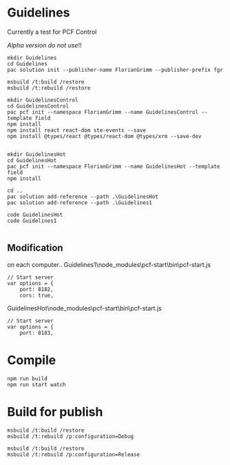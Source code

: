 # Guidelines

Currently a test for PCF Control

*Alpha version do not use*!!

```
mkdir Guidelines
cd Guidelines
pac solution init --publisher-name FlorianGrimm --publisher-prefix fgr

msbuild /t:build /restore
msbuild /t:rebuild /restore

mkdir GuidelinesControl
cd GuidelinesControl
pac pcf init --namespace FlorianGrimm --name GuidelinesControl --template field
npm install
npm install react react-dom ste-events --save
npm install @types/react @types/react-dom @types/xrm --save-dev


mkdir GuidelinesHot
cd GuidelinesHot
pac pcf init --namespace FlorianGrimm --name GuidelinesHot --template field
npm install

cd ..
pac solution add-reference --path .\GuidelinesHot
pac solution add-reference --path .\Guidelines1

code GuidelinesHot
code Guidelines1


```

## Modification 
on each computer..
Guidelines1\node_modules\pcf-start\bin\pcf-start.js
```
// Start server
var options = {
    port: 8182,
    cors: true,
```

GuidelinesHot\node_modules\pcf-start\bin\pcf-start.js
```
// Start server
var options = {
    port: 8183,

```

# Compile
```
npm run build
npm run start watch
```

# Build for publish

```
msbuild /t:build /restore
msbuild /t:rebuild /p:configuration=Debug
```


```
msbuild /t:build /restore
msbuild /t:rebuild /p:configuration=Release
```